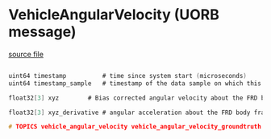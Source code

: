 # VehicleAngularVelocity (UORB message)



[source file](https://github.com/PX4/PX4-Autopilot/blob/main/msg/VehicleAngularVelocity.msg)

```c

uint64 timestamp          # time since system start (microseconds)
uint64 timestamp_sample   # timestamp of the data sample on which this message is based (microseconds)

float32[3] xyz		  # Bias corrected angular velocity about the FRD body frame XYZ-axis in rad/s

float32[3] xyz_derivative # angular acceleration about the FRD body frame XYZ-axis in rad/s^2

# TOPICS vehicle_angular_velocity vehicle_angular_velocity_groundtruth

```
